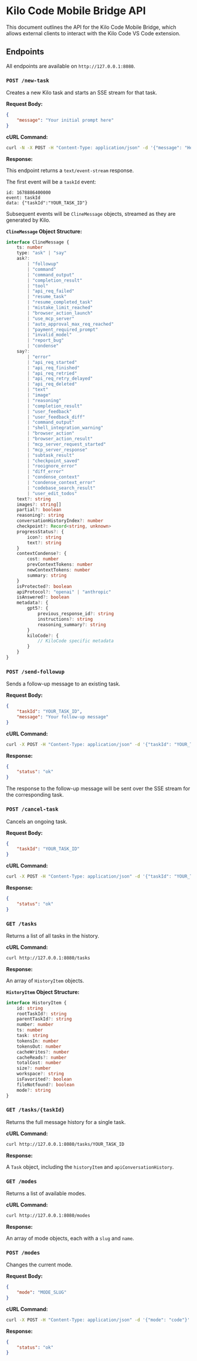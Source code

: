 # Kilo Code Mobile Bridge API

This document outlines the API for the Kilo Code Mobile Bridge, which allows external clients to interact with the Kilo Code VS Code extension.

## Endpoints

All endpoints are available on `http://127.0.0.1:8080`.

### `POST /new-task`

Creates a new Kilo task and starts an SSE stream for that task.

**Request Body:**

```json
{
	"message": "Your initial prompt here"
}
```

**cURL Command:**

```bash
curl -N -X POST -H "Content-Type: application/json" -d '{"message": "Hello, Kilo!"}' http://127.0.0.1:8080/new-task
```

**Response:**

This endpoint returns a `text/event-stream` response.

The first event will be a `taskId` event:

```
id: 1678886400000
event: taskId
data: {"taskId":"YOUR_TASK_ID"}
```

Subsequent events will be `ClineMessage` objects, streamed as they are generated by Kilo.

**`ClineMessage` Object Structure:**

```typescript
interface ClineMessage {
	ts: number
	type: "ask" | "say"
	ask?:
		| "followup"
		| "command"
		| "command_output"
		| "completion_result"
		| "tool"
		| "api_req_failed"
		| "resume_task"
		| "resume_completed_task"
		| "mistake_limit_reached"
		| "browser_action_launch"
		| "use_mcp_server"
		| "auto_approval_max_req_reached"
		| "payment_required_prompt"
		| "invalid_model"
		| "report_bug"
		| "condense"
	say?:
		| "error"
		| "api_req_started"
		| "api_req_finished"
		| "api_req_retried"
		| "api_req_retry_delayed"
		| "api_req_deleted"
		| "text"
		| "image"
		| "reasoning"
		| "completion_result"
		| "user_feedback"
		| "user_feedback_diff"
		| "command_output"
		| "shell_integration_warning"
		| "browser_action"
		| "browser_action_result"
		| "mcp_server_request_started"
		| "mcp_server_response"
		| "subtask_result"
		| "checkpoint_saved"
		| "rooignore_error"
		| "diff_error"
		| "condense_context"
		| "condense_context_error"
		| "codebase_search_result"
		| "user_edit_todos"
	text?: string
	images?: string[]
	partial?: boolean
	reasoning?: string
	conversationHistoryIndex?: number
	checkpoint?: Record<string, unknown>
	progressStatus?: {
		icon?: string
		text?: string
	}
	contextCondense?: {
		cost: number
		prevContextTokens: number
		newContextTokens: number
		summary: string
	}
	isProtected?: boolean
	apiProtocol?: "openai" | "anthropic"
	isAnswered?: boolean
	metadata?: {
		gpt5?: {
			previous_response_id?: string
			instructions?: string
			reasoning_summary?: string
		}
		kiloCode?: {
			// KiloCode specific metadata
		}
	}
}
```

### `POST /send-followup`

Sends a follow-up message to an existing task.

**Request Body:**

```json
{
	"taskId": "YOUR_TASK_ID",
	"message": "Your follow-up message"
}
```

**cURL Command:**

```bash
curl -X POST -H "Content-Type: application/json" -d '{"taskId": "YOUR_TASK_ID", "message": "This is a follow-up message."}' http://127.0.0.1:8080/send-followup
```

**Response:**

```json
{
	"status": "ok"
}
```

The response to the follow-up message will be sent over the SSE stream for the corresponding task.

### `POST /cancel-task`

Cancels an ongoing task.

**Request Body:**

```json
{
	"taskId": "YOUR_TASK_ID"
}
```

**cURL Command:**

```bash
curl -X POST -H "Content-Type: application/json" -d '{"taskId": "YOUR_TASK_ID"}' http://127.0.0.1:8080/cancel-task
```

**Response:**

```json
{
	"status": "ok"
}
```

### `GET /tasks`

Returns a list of all tasks in the history.

**cURL Command:**

```bash
curl http://127.0.0.1:8080/tasks
```

**Response:**

An array of `HistoryItem` objects.

**`HistoryItem` Object Structure:**

```typescript
interface HistoryItem {
	id: string
	rootTaskId?: string
	parentTaskId?: string
	number: number
	ts: number
	task: string
	tokensIn: number
	tokensOut: number
	cacheWrites?: number
	cacheReads?: number
	totalCost: number
	size?: number
	workspace?: string
	isFavorited?: boolean
	fileNotfound?: boolean
	mode?: string
}
```

### `GET /tasks/{taskId}`

Returns the full message history for a single task.

**cURL Command:**

```bash
curl http://127.0.0.1:8080/tasks/YOUR_TASK_ID
```

**Response:**

A `Task` object, including the `historyItem` and `apiConversationHistory`.

### `GET /modes`

Returns a list of available modes.

**cURL Command:**

```bash
curl http://127.0.0.1:8080/modes
```

**Response:**

An array of mode objects, each with a `slug` and `name`.

### `POST /modes`

Changes the current mode.

**Request Body:**

```json
{
	"mode": "MODE_SLUG"
}
```

**cURL Command:**

```bash
curl -X POST -H "Content-Type: application/json" -d '{"mode": "code"}' http://127.0.0.1:8080/modes
```

**Response:**

```json
{
	"status": "ok"
}
```
